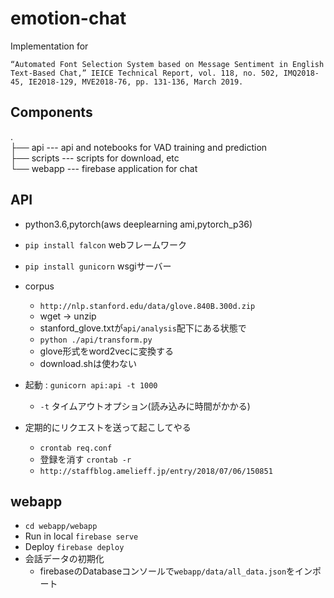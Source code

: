 # emotion-chat

Implementation for
```
“Automated Font Selection System based on Message Sentiment in English Text-Based Chat,” IEICE Technical Report, vol. 118, no. 502, IMQ2018-45, IE2018-129, MVE2018-76, pp. 131-136, March 2019.
```

## Components
.  
├── api         --- api and notebooks for VAD training and prediction  
├── scripts     --- scripts for download, etc  
└── webapp      --- firebase application for chat  

## API

- python3.6,pytorch(aws deeplearning ami,pytorch_p36)
- `pip install falcon` webフレームワーク
- `pip install gunicorn` wsgiサーバー

- corpus
  - `http://nlp.stanford.edu/data/glove.840B.300d.zip`
  - wget -> unzip
  - stanford_glove.txtが`api/analysis`配下にある状態で
  - `python ./api/transform.py`
  - glove形式をword2vecに変換する
  - download.shは使わない

- 起動 : `gunicorn api:api -t 1000`
  - `-t` タイムアウトオプション(読み込みに時間がかかる) 

- 定期的にリクエストを送って起こしてやる
  - `crontab req.conf`
  - 登録を消す `crontab -r`
  - `http://staffblog.amelieff.jp/entry/2018/07/06/150851`


## webapp

- `cd webapp/webapp`  
- Run in local `firebase serve`  
- Deploy `firebase deploy`
- 会話データの初期化
  - firebaseのDatabaseコンソールで`webapp/data/all_data.json`をインポート
